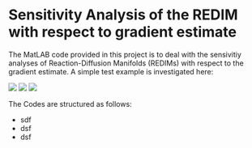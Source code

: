 # Sensitivity Analysis of the REDIM with respect to gradient estimate

The MatLAB code provided in this project is to deal with the sensivitiy analyses of Reaction-Diffusion Manifolds (REDIMs) with respect to the gradient estimate. 
A simple test example is investigated here:

<img src="https://render.githubusercontent.com/render/math?math=\frac{\partial\psi_1}{\partial t} =- k_1 \psi_1  %2B +++++++++++ D \frac{\partial^2\psi_1}{\partial x^2}">

<img src="https://render.githubusercontent.com/render/math?math=\frac{\partial\psi_2}{\partial t} = %2B k_1 \psi_1 - k_2 \psi_2  %2B D \frac{\partial^2\psi_2}{\partial x^2}">

<img src="https://render.githubusercontent.com/render/math?math=\frac{\partial\psi_3}{\partial t} = %2B k_2 \psi_2 - k_3 \psi_3 %2B D \frac{\partial^2\psi_3}{\partial x^2}">

The Codes are structured as follows:
* sdf
* dsf
* dsf



